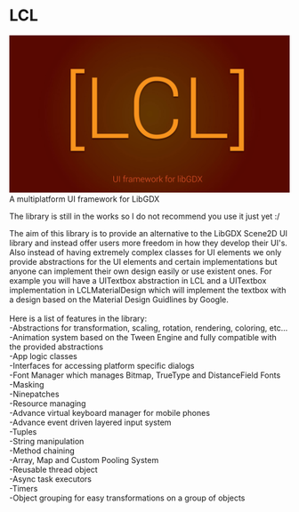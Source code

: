 # LCL
![Logo](Logo.jpg)
A multiplatform UI framework for LibGDX

The library is still in the works so I do not recommend you use it just yet :/

The aim of this library is to provide an alternative to the LibGDX Scene2D UI library and instead offer users more freedom in how they 
develop their UI's. 
Also instead of having extremely complex classes for UI elements we only provide abstractions for the UI elements and certain implementations
but anyone can implement their own design easily or use existent ones. For example you will have a UITextbox abstraction in LCL and a
UITextbox implementation in LCLMaterialDesign which will implement the textbox with a design based on the Material Design Guidlines by
Google.
<br><br>
Here is a list of features in the library:<br>
-Abstractions for transformation, scaling, rotation, rendering, coloring, etc...<br>
-Animation system based on the Tween Engine and fully compatible with the provided abstractions<br>
-App logic classes <br>
-Interfaces for accessing platform specific dialogs<br>
-Font Manager which manages Bitmap, TrueType and DistanceField Fonts<br>
-Masking<br>
-Ninepatches<br>
-Resource managing<br>
-Advance virtual keyboard manager for mobile phones<br>
-Advance event driven layered input system<br>
-Tuples<br>
-String manipulation <br>
-Method chaining <br>
-Array, Map and Custom Pooling System<br>
-Reusable thread object<br>
-Async task executors<br>
-Timers<br>
-Object grouping for easy transformations on a group of objects<br>

